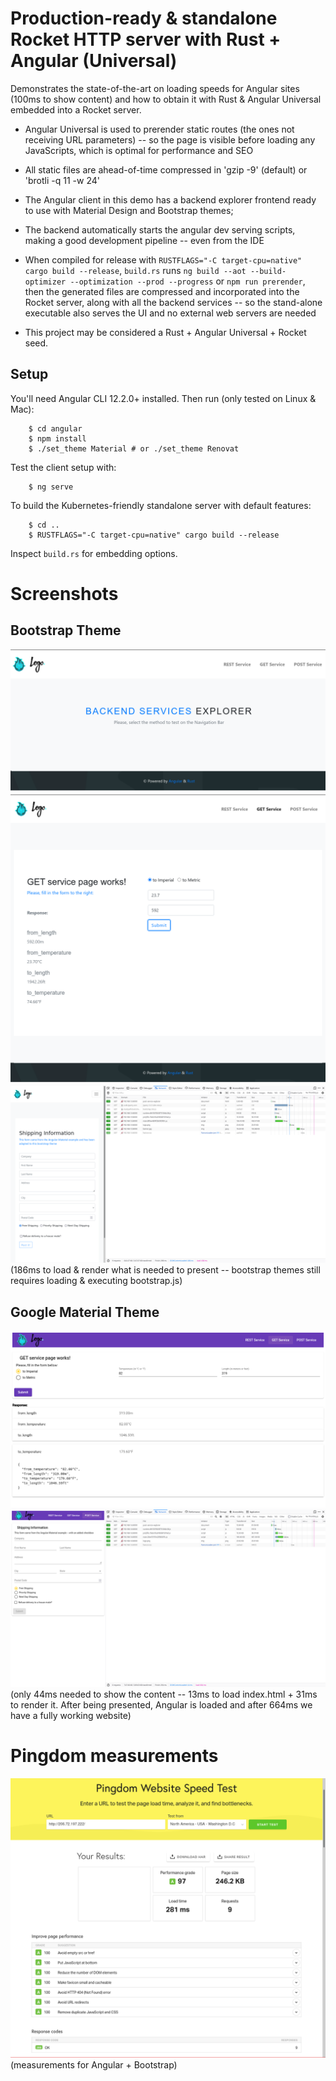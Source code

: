# Production-ready & standalone Rocket HTTP server with Rust + Angular (Universal)

Demonstrates the state-of-the-art on loading speeds for Angular sites (100ms to show content) and how to obtain it with
Rust & Angular Universal embedded into a Rocket server.

  * Angular Universal is used to prerender static routes (the ones not receiving URL parameters) -- so the page is visible
    before loading any JavaScripts, which is optimal for performance and SEO

  * All static files are ahead-of-time compressed in 'gzip -9' (default) or 'brotli -q 11 -w 24'

  * The Angular client in this demo has a backend explorer frontend ready to use with Material Design and Bootstrap themes;

  * The backend automatically starts the angular dev serving scripts, making a good development pipeline -- even from the IDE

  * When compiled for release with ```RUSTFLAGS="-C target-cpu=native" cargo build --release```, ```build.rs``` runs
    ```ng build --aot --build-optimizer --optimization --prod --progress``` or ```npm run prerender```, then the generated files
    are compressed and incorporated into the Rocket server, along with all the backend services -- so the stand-alone executable
    also serves the UI and no external web servers are needed

  * This project may be considered a Rust + Angular Universal + Rocket seed.


## Setup

You'll need Angular CLI 12.2.0+ installed. Then run (only tested on Linux & Mac):

```
    $ cd angular
    $ npm install
    $ ./set_theme Material # or ./set_theme Renovat
```

Test the client setup with:
```
    $ ng serve
```

To build the Kubernetes-friendly standalone server with default features:
```
    $ cd ..
    $ RUSTFLAGS="-C target-cpu=native" cargo build --release
```

Inspect ```build.rs``` for embedding options.


# Screenshots

## Bootstrap Theme
![rust+angular+bootstrap 1.png](screenshots/rust+angular+bootstrap%201.png)
![rust+angular+bootstrap 2.png](screenshots/rust+angular+bootstrap%202.png)
![rust+angular+bootstrap 3.png](screenshots/rust+angular+bootstrap%203.png)
(186ms to load & render what is needed to present -- bootstrap themes still requires loading & executing bootstrap.js)

## Google Material Theme
![rust+angular+material 1.png](screenshots/rust+angular+material%201.png)
![rust+angular+material 2.png](screenshots/rust+angular+material%202.png)
(only 44ms needed to show the content -- 13ms to load index.html + 31ms to render it. After being presented, Angular is loaded and after 664ms we have a fully working website)

# Pingdom measurements
![rust+angular+bootstrap+Pingdom+results.png](screenshots/rust+angular+bootstrap+Pingdom+results.png)
(measurements for Angular + Bootstrap)

